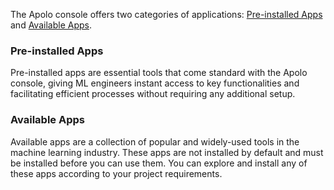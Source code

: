 The Apolo console offers two categories of applications: [Pre-installed Apps](pre-installed/README.md) and [Available Apps](available-apps/README.md).

### Pre-installed Apps
Pre-installed apps are essential tools that come standard with the Apolo console, giving ML engineers instant access to key functionalities and facilitating efficient processes without requiring any additional setup.

### Available Apps
Available apps are a collection of popular and widely-used tools in the machine learning industry. These apps are not installed by default and must be installed before you can use them. You can explore and install any of these apps according to your project requirements.








